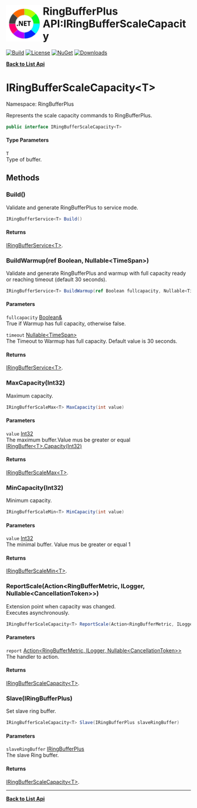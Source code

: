 # <img align="left" width="100" height="100" src="../images/icon.png">RingBufferPlus API:IRingBufferScaleCapacity<T> 

[![Build](https://github.com/FRACerqueira/RingBufferPlus/workflows/Build/badge.svg)](https://github.com/FRACerqueira/RingBufferPlus/actions/workflows/build.yml)
[![License](https://img.shields.io/badge/License-MIT-brightgreen.svg)](https://github.com/FRACerqueira/RingBufferPlus/blob/master/LICENSE)
[![NuGet](https://img.shields.io/nuget/v/RingBufferPlus)](https://www.nuget.org/packages/RingBufferPlus/)
[![Downloads](https://img.shields.io/nuget/dt/RingBufferPlus)](https://www.nuget.org/packages/RingBufferPlus/)

[**Back to List Api**](./apis.md)

# IRingBufferScaleCapacity&lt;T&gt;

Namespace: RingBufferPlus

Represents the scale capacity commands to RingBufferPlus.

```csharp
public interface IRingBufferScaleCapacity<T>
```

#### Type Parameters

`T`<br>
Type of buffer.

## Methods

### <a id="methods-build"/>**Build()**

Validate and generate RingBufferPlus to service mode.

```csharp
IRingBufferService<T> Build()
```

#### Returns

[IRingBufferService&lt;T&gt;](./ringbufferplus.iringbufferservice-1.md).

### <a id="methods-buildwarmup"/>**BuildWarmup(ref Boolean, Nullable&lt;TimeSpan&gt;)**

Validate and generate RingBufferPlus and warmup with full capacity ready or reaching timeout (default 30 seconds).

```csharp
IRingBufferService<T> BuildWarmup(ref Boolean fullcapacity, Nullable<TimeSpan> timeout)
```

#### Parameters

`fullcapacity` [Boolean&](https://docs.microsoft.com/en-us/dotnet/api/system.boolean&)<br>
True if Warmup has full capacity, otherwise false.

`timeout` [Nullable&lt;TimeSpan&gt;](https://docs.microsoft.com/en-us/dotnet/api/system.nullable-1)<br>
The Timeout to Warmup has full capacity. Default value is 30 seconds.

#### Returns

[IRingBufferService&lt;T&gt;](./ringbufferplus.iringbufferservice-1.md).

### <a id="methods-maxcapacity"/>**MaxCapacity(Int32)**

Maximum capacity.

```csharp
IRingBufferScaleMax<T> MaxCapacity(int value)
```

#### Parameters

`value` [Int32](https://docs.microsoft.com/en-us/dotnet/api/system.int32)<br>
The maximum buffer.Value mus be greater or equal [IRingBuffer&lt;T&gt;.Capacity(Int32)](./ringbufferplus.iringbuffer-1.md#capacityint32)

#### Returns

[IRingBufferScaleMax&lt;T&gt;](./ringbufferplus.iringbufferscalemax-1.md).

### <a id="methods-mincapacity"/>**MinCapacity(Int32)**

Minimum capacity.

```csharp
IRingBufferScaleMin<T> MinCapacity(int value)
```

#### Parameters

`value` [Int32](https://docs.microsoft.com/en-us/dotnet/api/system.int32)<br>
The minimal buffer. Value mus be greater or equal 1

#### Returns

[IRingBufferScaleMin&lt;T&gt;](./ringbufferplus.iringbufferscalemin-1.md).

### <a id="methods-reportscale"/>**ReportScale(Action&lt;RingBufferMetric, ILogger, Nullable&lt;CancellationToken&gt;&gt;)**

Extension point when capacity was changed.
 <br>Executes asynchronously.

```csharp
IRingBufferScaleCapacity<T> ReportScale(Action<RingBufferMetric, ILogger, Nullable<CancellationToken>> report)
```

#### Parameters

`report` [Action&lt;RingBufferMetric, ILogger, Nullable&lt;CancellationToken&gt;&gt;](https://docs.microsoft.com/en-us/dotnet/api/system.action-3)<br>
The handler to action.

#### Returns

[IRingBufferScaleCapacity&lt;T&gt;](./ringbufferplus.iringbufferscalecapacity-1.md).

### <a id="methods-slave"/>**Slave(IRingBufferPlus)**

Set slave ring buffer.

```csharp
IRingBufferScaleCapacity<T> Slave(IRingBufferPlus slaveRingBuffer)
```

#### Parameters

`slaveRingBuffer` [IRingBufferPlus](./ringbufferplus.iringbufferplus.md)<br>
The slave Ring buffer.

#### Returns

[IRingBufferScaleCapacity&lt;T&gt;](./ringbufferplus.iringbufferscalecapacity-1.md).


- - -
[**Back to List Api**](./apis.md)